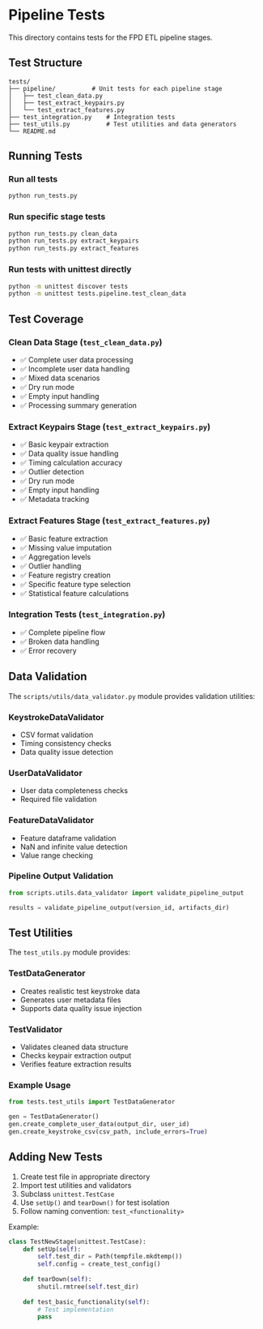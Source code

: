 # Pipeline Tests

This directory contains tests for the FPD ETL pipeline stages.

## Test Structure

```
tests/
├── pipeline/          # Unit tests for each pipeline stage
│   ├── test_clean_data.py
│   ├── test_extract_keypairs.py
│   └── test_extract_features.py
├── test_integration.py    # Integration tests
├── test_utils.py          # Test utilities and data generators
└── README.md
```

## Running Tests

### Run all tests
```bash
python run_tests.py
```

### Run specific stage tests
```bash
python run_tests.py clean_data
python run_tests.py extract_keypairs
python run_tests.py extract_features
```

### Run tests with unittest directly
```bash
python -m unittest discover tests
python -m unittest tests.pipeline.test_clean_data
```

## Test Coverage

### Clean Data Stage (`test_clean_data.py`)
- ✅ Complete user data processing
- ✅ Incomplete user data handling
- ✅ Mixed data scenarios
- ✅ Dry run mode
- ✅ Empty input handling
- ✅ Processing summary generation

### Extract Keypairs Stage (`test_extract_keypairs.py`)
- ✅ Basic keypair extraction
- ✅ Data quality issue handling
- ✅ Timing calculation accuracy
- ✅ Outlier detection
- ✅ Dry run mode
- ✅ Empty input handling
- ✅ Metadata tracking

### Extract Features Stage (`test_extract_features.py`)
- ✅ Basic feature extraction
- ✅ Missing value imputation
- ✅ Aggregation levels
- ✅ Outlier handling
- ✅ Feature registry creation
- ✅ Specific feature type selection
- ✅ Statistical feature calculations

### Integration Tests (`test_integration.py`)
- ✅ Complete pipeline flow
- ✅ Broken data handling
- ✅ Error recovery

## Data Validation

The `scripts/utils/data_validator.py` module provides validation utilities:

### KeystrokeDataValidator
- CSV format validation
- Timing consistency checks
- Data quality issue detection

### UserDataValidator
- User data completeness checks
- Required file validation

### FeatureDataValidator
- Feature dataframe validation
- NaN and infinite value detection
- Value range checking

### Pipeline Output Validation
```python
from scripts.utils.data_validator import validate_pipeline_output

results = validate_pipeline_output(version_id, artifacts_dir)
```

## Test Utilities

The `test_utils.py` module provides:

### TestDataGenerator
- Creates realistic test keystroke data
- Generates user metadata files
- Supports data quality issue injection

### TestValidator
- Validates cleaned data structure
- Checks keypair extraction output
- Verifies feature extraction results

### Example Usage
```python
from tests.test_utils import TestDataGenerator

gen = TestDataGenerator()
gen.create_complete_user_data(output_dir, user_id)
gen.create_keystroke_csv(csv_path, include_errors=True)
```

## Adding New Tests

1. Create test file in appropriate directory
2. Import test utilities and validators
3. Subclass `unittest.TestCase`
4. Use `setUp()` and `tearDown()` for test isolation
5. Follow naming convention: `test_<functionality>`

Example:
```python
class TestNewStage(unittest.TestCase):
    def setUp(self):
        self.test_dir = Path(tempfile.mkdtemp())
        self.config = create_test_config()
        
    def tearDown(self):
        shutil.rmtree(self.test_dir)
        
    def test_basic_functionality(self):
        # Test implementation
        pass
```